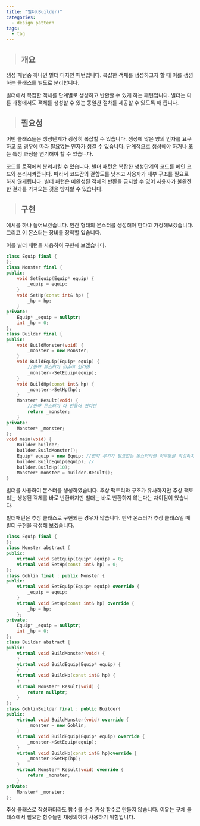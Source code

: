 ```yaml
---
title: "빌더(Builder)"
categories:
  - design pattern
tags:
  - tag
---
```

> ## 개요

생성 패턴중 하나인 빌더 디자인 패턴입니다.
복잡한 객체를 생성하고자 할 때 이를 생성하는 클래스를 별도로 분리합니다.

빌더에서 복잡한 객체를 단계별로 생성하고 반환할 수 있게 하는 패턴입니다.
빌더는 다른 과정에서도 객체를 생성할 수 있는 동일찬 절차를 제공할 수 있도록 해 줍니다.

> ## 필요성

어떤 클래스들은 생성단계가 굉장히 복잡할 수 있습니다.
생성에 많은 양의 인자를 요구하고 또 경우에 따라 필요없는 인자가 생길 수 있습니다.
단계적으로 생성해야 하거나 또는 특정 과정을 연기해야 할 수 있습니다.

코드를 로직에서 분리시킬 수 있습니다.
빌더 패턴은 복잡한 생성단계의 코드를 메인 코드와 분리시켜줍니다.
따라서 코드간의 결합도를 낮추고 사용자가 내부 구조를 필요로 하지 않게됩니다.
빌더 패턴은 미완성된 객체의 반환을 금지할 수 있어 사용자가 불완전한 결과를 가져오는 것을 방지할 수 있습니다.
> ## 구현

예시를 하나 들어보겠습니다.
인간 형태의 몬스터를 생성해야 한다고 가정해보겠습니다.
그리고 이 몬스터는 장비를 장착할 있습니다.

이를 빌더 패턴을 사용하여 구현해 보겠습니다.
```cpp
class Equip final {
};
class Monster final {
public:
	void SetEquip(Equip* equip) {
		_equip = equip;
	}
	void SetHp(const int& hp) {
		_hp = hp;
	}
private:
	Equip* _equip = nullptr;
	int _hp = 0;
};
class Builder final {
public:
	void BuildMonster(void) {
		_monster = new Monster;
	}
	void BuildEquip(Equip* equip) {
 		//만약 몬스터가 빈손이 있다면
		_monster->SetEquip(equip);
	}
	void BuildHp(const int& hp) {
		_monster->SetHp(hp);
	}
	Monster* Result(void) {
		//만약 몬스터가 다 만들어 졌다면
		return _monster;
	}
private:
	Monster* _monster;
};
void main(void) {
	Builder builder;
	builder.BuildMonster();
	Equip* equip = new Equip; //만약 무기가 필요없는 몬스터라면 이부분을 작성하지 않아도 됩니다.
	builder.BuildEquip(equip); //
	builder.BuildHp(10);
	Monster* monster = builder.Result();
}
```
빌더를 사용하여 몬스터를 생성하였습니다.
추상 팩토리와 구조가 유사하지만 추상 팩토리는 생성된 객체를 바로 반환하지만 빌더는 바로 반환하지 않는다는 차이점이 있습니다.

빌더패턴은 추상 클래스로 구현되는 경우가 많습니다.
만약 몬스터가 추상 클래스일 때 빌더 구현을 작성해 보겠습니다.
```cpp
class Equip final {
};
class Monster abstract {
public:
	virtual void SetEquip(Equip* equip) = 0;
	virtual void SetHp(const int& hp) = 0;
};
class Goblin final : public Monster {
public:
	virtual void SetEquip(Equip* equip) override {
		_equip = equip;
	}
	virtual void SetHp(const int& hp) override {
		_hp = hp;
	};
private:
	Equip* _equip = nullptr;
	int _hp = 0;
};
class Builder abstract {
public:
	virtual void BuildMonster(void) {
	}
	virtual void BuildEquip(Equip* equip) {
	}
	virtual void BuildHp(const int& hp) {
	}
	virtual Monster* Result(void) {
		return nullptr;
	}
};
class GoblinBuilder final : public Builder{
public:
	virtual void BuildMonster(void) override {
		_monster = new Goblin;
	}
	virtual void BuildEquip(Equip* equip) override {
		_monster->SetEquip(equip);
	}
	virtual void BuildHp(const int& hp)override {
		_monster->SetHp(hp);
	}
	virtual Monster* Result(void) override {
		return _monster;
	}
private:
	Monster* _monster;
};
```
추상 클래스로 작성하더라도 함수를 순수 가상 함수로 만들지 않습니다.
이유는 구체 클래스에서 필요한 함수들만 재정의하여 사용하기 위함입니다.
